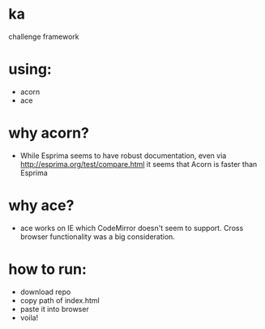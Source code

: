 # ka

challenge framework

# using:
  * acorn
  * ace

# why acorn?
  * While Esprima seems to have robust documentation, even via http://esprima.org/test/compare.html it seems that Acorn is faster than Esprima

# why ace?
  * ace works on IE which CodeMirror doesn't seem to support. Cross browser functionality was a big consideration.

# how to run:
  * download repo
  * copy path of index.html
  * paste it into browser
  * voila!
